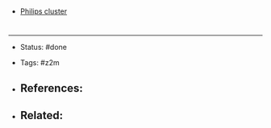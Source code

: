 # 
- [Philips cluster](https://github.com/ebaauw/homebridge-hue/wiki/ZigBee-Devices)


# 

---
- Status: #done

- Tags: #z2m 

- References:
	- 

- Related:
	- 

